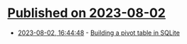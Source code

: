 # [Published on 2023-08-02](index.md)

* [2023-08-02, 16:44:48](https://lobste.rs/s/6fkarh/building_pivot_table_sqlite) - [Building a pivot table in SQLite](https://antonz.org/sqlite-pivot-table/)

